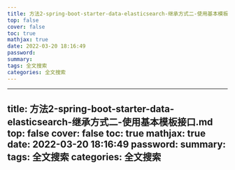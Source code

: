 ```yaml
---
title: 方法2-spring-boot-starter-data-elasticsearch-继承方式二-使用基本模板接口.md
top: false
cover: false
toc: true
mathjax: true
date: 2022-03-20 18:16:49
password:
summary:
tags: 全文搜索
categories: 全文搜索
---
```

---
title: 方法2-spring-boot-starter-data-elasticsearch-继承方式二-使用基本模板接口.md
top: false
cover: false
toc: true
mathjax: true
date: 2022-03-20 18:16:49
password:
summary:
tags: 全文搜索
categories: 全文搜索
---

